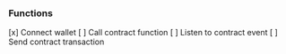 ### Functions
[x] Connect wallet
[ ] Call contract function
[ ] Listen to contract event
[ ] Send contract transaction